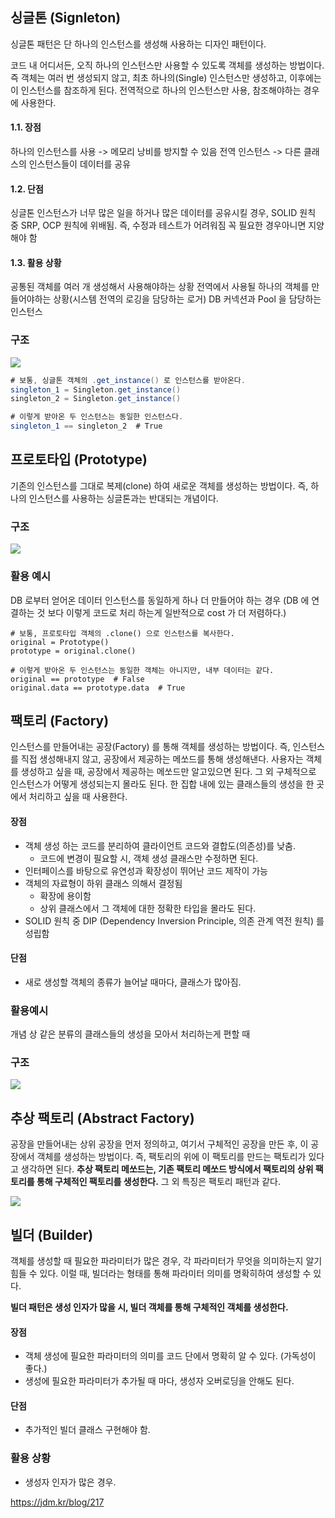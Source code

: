 ## 싱글톤 (Signleton)

싱글톤 패턴은 단 하나의 인스턴스를 생성해 사용하는 디자인 패턴이다.

코드 내 어디서든, 오직 하나의 인스턴스만 사용할 수 있도록 객체를 생성하는 방법이다.
즉 객체는 여러 번 생성되지 않고, 최초 하나의(Single) 인스턴스만 생성하고, 이후에는 이 인스턴스를 참조하게 된다.
전역적으로 하나의 인스턴스만 사용, 참조해야하는 경우에 사용한다.

#### 1.1. 장점

하나의 인스턴스를 사용 -> 메모리 낭비를 방지할 수 있음
전역 인스턴스 -> 다른 클래스의 인스턴스들이 데이터를 공유

#### 1.2. 단점

싱글톤 인스턴스가 너무 많은 일을 하거나 많은 데이터를 공유시킬 경우,
SOLID 원칙 중 SRP, OCP 원칙에 위배됨.
즉, 수정과 테스트가 어려워짐
꼭 필요한 경우아니면 지양해야 함

#### 1.3. 활용 상황

공통된 객체를 여러 개 생성해서 사용해야하는 상황
전역에서 사용될 하나의 객체를 만들어야하는 상황(시스템 전역의 로깅을 담당하는 로거)
DB 커넥션과 Pool 을 담당하는 인스턴스

### 구조

![](https://images.velog.io/images/shinsw627/post/9adeae34-4675-4efd-8f5b-8d87224383c6/image.png)

```java
# 보통, 싱글톤 객체의 .get_instance() 로 인스턴스를 받아온다.
singleton_1 = Singleton.get_instance()
singleton_2 = Singleton.get_instance()

# 이렇게 받아온 두 인스턴스는 동일한 인스턴스다.
singleton_1 == singleton_2  # True
```

## 프로토타입 (Prototype)

기존의 인스턴스를 그대로 복제(clone) 하여 새로운 객체를 생성하는 방법이다.
즉, 하나의 인스턴스를 사용하는 싱글톤과는 반대되는 개념이다.

### 구조

![](https://images.velog.io/images/shinsw627/post/a448eaf0-9ab0-4357-ba94-a37bfd9c7658/image.png)

### 활용 예시

DB 로부터 얻어온 데이터 인스턴스를 동일하게 하나 더 만들어야 하는 경우 (DB 에 연결하는 것 보다 이렇게 코드로 처리 하는게 일반적으로 cost 가 더 저렴하다.)

```
# 보통, 프로토타입 객체의 .clone() 으로 인스턴스를 복사한다.
original = Prototype()
prototype = original.clone()

# 이렇게 받아온 두 인스턴스는 동일한 객체는 아니지만, 내부 데이터는 같다.
original == prototype  # False
original.data == prototype.data  # True
```

## 팩토리 (Factory)

인스턴스를 만들어내는 공장(Factory) 를 통해 객체를 생성하는 방법이다.
즉, 인스턴스를 직접 생성해내지 않고, 공장에서 제공하는 메쏘드를 통해 생성해낸다.
사용자는 객체를 생성하고 싶을 때, 공장에서 제공하는 메쏘드만 알고있으면 된다.
그 외 구체적으로 인스턴스가 어떻게 생성되는지 몰라도 된다.
한 집합 내에 있는 클래스들의 생성을 한 곳에서 처리하고 싶을 때 사용한다.

#### 장점

- 객체 생성 하는 코드를 분리하여 클라이언트 코드와 결합도(의존성)를 낮춤.
  - 코드에 변경이 필요할 시, 객체 생성 클래스만 수정하면 된다.
- 인터페이스를 바탕으로 유연성과 확장성이 뛰어난 코드 제작이 가능
- 객체의 자료형이 하위 클래스 의해서 결정됨
  - 확장에 용이함
  - 상위 클래스에서 그 객체에 대한 정확한 타입을 몰라도 된다.
- SOLID 원칙 중 DIP (Dependency Inversion Principle, 의존 관계 역전 원칙) 를 성립함

#### 단점

- 새로 생성할 객체의 종류가 늘어날 때마다, 클래스가 많아짐.

### 활용예시

개념 상 같은 분류의 클래스들의 생성을 모아서 처리하는게 편할 때

### 구조

![](https://images.velog.io/images/shinsw627/post/f5b37e9f-0803-4056-8a7a-f7e1312ba7e1/image.png)

## 추상 팩토리 (Abstract Factory)

공장을 만들어내는 상위 공장을 먼저 정의하고, 여기서 구체적인 공장을 만든 후, 이 공장에서 객체를 생성하는 방법이다.
즉, 팩토리의 위에 이 팩토리를 만드는 팩토리가 있다고 생각하면 된다.
**추상 팩토리 메쏘드는, 기존 팩토리 메쏘드 방식에서
팩토리의 상위 팩토리를 통해 구체적인 팩토리를 생성한다.**
그 외 특징은 팩토리 패턴과 같다.

![](https://images.velog.io/images/shinsw627/post/5efdf2c5-b7b6-468c-b211-5c0dbf2cfa76/image.png)

## 빌더 (Builder)

객체를 생성할 때 필요한 파라미터가 많은 경우, 각 파라미터가 무엇을 의미하는지 알기 힘들 수 있다.
이럴 때, 빌더라는 형태를 통해 파라미터 의미를 명확히하여 생성할 수 있다.

**빌더 패턴은 생성 인자가 많을 시,
빌더 객체를 통해 구체적인 객체를 생성한다.**

#### 장점

- 객체 생성에 필요한 파라미터의 의미를 코드 단에서 명확히 알 수 있다. (가독성이 좋다.)
- 생성에 필요한 파라미터가 추가될 때 마다, 생성자 오버로딩을 안해도 된다.

#### 단점

- 추가적인 빌더 클래스 구현해야 함.

### 활용 상황

- 생성자 인자가 많은 경우.

https://jdm.kr/blog/217
